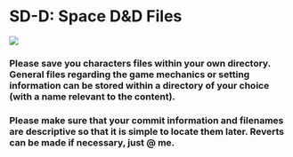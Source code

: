 # **SD-D: Space D&D Files**

![](http://www.igorstshirts.com/blog/conceptships/2016/sebastien_hue/sebastien_hue_01.jpg)

### Please save you characters files within your own directory. General files regarding the game mechanics or setting information can be stored within a directory of your choice (with a name relevant to the content).

### Please make sure that your commit information and filenames are descriptive so that it is simple to locate them later. Reverts can be made if necessary, just @ me.
